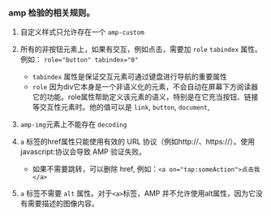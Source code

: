 ### amp 检验的相关规则。

1. 自定义样式只允许存在一个 `amp-custom`
2. 所有的非按钮元素上，如果有交互，例如点击，需要加 `role` `tabindex` 属性。例如： `role="button" tabindex="0"`
	- `tabindex` 属性是保证交互元素可通过键盘进行导航的重要属性
	-	`role` 因为div它本身是一个非语义化的元素，不会自动在屏幕下方阅读器它的功能。role属性帮助定义该元素的语义，特别是在它充当按钮、链接等交互性元素时。他的值可以是 `link`, `button`, `document`,

3. `amp-img`元素上不能存在 `decoding`
4. `a` 标签的href属性只能使用有效的 URL 协议（例如http://、https://）。使用javascript:协议会导致 AMP 验证失败。
	- 如果不需要跳转，可以删除 href, 例如：`<a on="tap:someAction">点击我</a>`

5. `a` 标签不需要 `alt` 属性。对于`<a>`标签，AMP 并不允许使用alt属性，因为它没有需要描述的图像内容。
